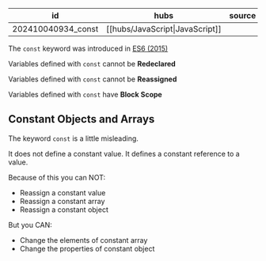 
| id                 | hubs                            | source |
| ------------------ | ------------------------------- | ------ |
| 202410040934_const | [[hubs/JavaScript\|JavaScript]] |        |
The `const` keyword was introduced in [ES6 (2015)](https://www.w3schools.com/js/js_es6.asp)

Variables defined with `const` cannot be **Redeclared**

Variables defined with `const` cannot be **Reassigned**

Variables defined with `const` have **Block Scope**
## Constant Objects and Arrays
The keyword `const` is a little misleading.

It does not define a constant value. It defines a constant reference to a value.

Because of this you can NOT:

- Reassign a constant value
- Reassign a constant array
- Reassign a constant object

But you CAN:

- Change the elements of constant array
- Change the properties of constant object